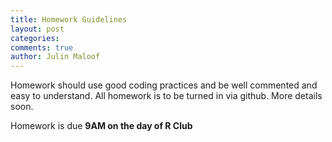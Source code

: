 ```yaml
---
title: Homework Guidelines
layout: post
categories:
comments: true
author: Julin Maloof
---
```


Homework should use good coding practices and be well commented and easy to understand.  All homework is to be turned in via github.  More details soon.

Homework is due __9AM on the day of R Club__
